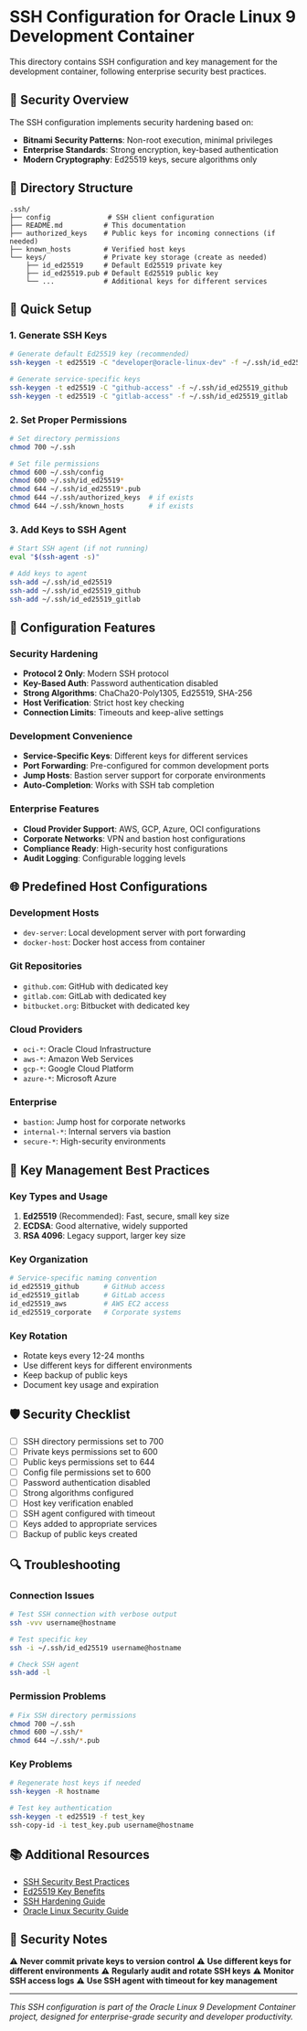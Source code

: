 # SSH Configuration for Oracle Linux 9 Development Container

This directory contains SSH configuration and key management for the development container, following enterprise security best practices.

## 🔐 Security Overview

The SSH configuration implements security hardening based on:
- **Bitnami Security Patterns**: Non-root execution, minimal privileges
- **Enterprise Standards**: Strong encryption, key-based authentication
- **Modern Cryptography**: Ed25519 keys, secure algorithms only

## 📁 Directory Structure

```
.ssh/
├── config              # SSH client configuration
├── README.md          # This documentation
├── authorized_keys    # Public keys for incoming connections (if needed)
├── known_hosts        # Verified host keys
└── keys/              # Private key storage (create as needed)
    ├── id_ed25519     # Default Ed25519 private key
    ├── id_ed25519.pub # Default Ed25519 public key
    └── ...            # Additional keys for different services
```

## 🚀 Quick Setup

### 1. Generate SSH Keys

```bash
# Generate default Ed25519 key (recommended)
ssh-keygen -t ed25519 -C "developer@oracle-linux-dev" -f ~/.ssh/id_ed25519

# Generate service-specific keys
ssh-keygen -t ed25519 -C "github-access" -f ~/.ssh/id_ed25519_github
ssh-keygen -t ed25519 -C "gitlab-access" -f ~/.ssh/id_ed25519_gitlab
```

### 2. Set Proper Permissions

```bash
# Set directory permissions
chmod 700 ~/.ssh

# Set file permissions
chmod 600 ~/.ssh/config
chmod 600 ~/.ssh/id_ed25519*
chmod 644 ~/.ssh/id_ed25519*.pub
chmod 644 ~/.ssh/authorized_keys  # if exists
chmod 644 ~/.ssh/known_hosts      # if exists
```

### 3. Add Keys to SSH Agent

```bash
# Start SSH agent (if not running)
eval "$(ssh-agent -s)"

# Add keys to agent
ssh-add ~/.ssh/id_ed25519
ssh-add ~/.ssh/id_ed25519_github
ssh-add ~/.ssh/id_ed25519_gitlab
```

## 🔧 Configuration Features

### Security Hardening
- **Protocol 2 Only**: Modern SSH protocol
- **Key-Based Auth**: Password authentication disabled
- **Strong Algorithms**: ChaCha20-Poly1305, Ed25519, SHA-256
- **Host Verification**: Strict host key checking
- **Connection Limits**: Timeouts and keep-alive settings

### Development Convenience
- **Service-Specific Keys**: Different keys for different services
- **Port Forwarding**: Pre-configured for common development ports
- **Jump Hosts**: Bastion server support for corporate environments
- **Auto-Completion**: Works with SSH tab completion

### Enterprise Features
- **Cloud Provider Support**: AWS, GCP, Azure, OCI configurations
- **Corporate Networks**: VPN and bastion host configurations
- **Compliance Ready**: High-security host configurations
- **Audit Logging**: Configurable logging levels

## 🌐 Predefined Host Configurations

### Development Hosts
- `dev-server`: Local development server with port forwarding
- `docker-host`: Docker host access from container

### Git Repositories
- `github.com`: GitHub with dedicated key
- `gitlab.com`: GitLab with dedicated key
- `bitbucket.org`: Bitbucket with dedicated key

### Cloud Providers
- `oci-*`: Oracle Cloud Infrastructure
- `aws-*`: Amazon Web Services
- `gcp-*`: Google Cloud Platform
- `azure-*`: Microsoft Azure

### Enterprise
- `bastion`: Jump host for corporate networks
- `internal-*`: Internal servers via bastion
- `secure-*`: High-security environments

## 🔑 Key Management Best Practices

### Key Types and Usage
1. **Ed25519** (Recommended): Fast, secure, small key size
2. **ECDSA**: Good alternative, widely supported
3. **RSA 4096**: Legacy support, larger key size

### Key Organization
```bash
# Service-specific naming convention
id_ed25519_github      # GitHub access
id_ed25519_gitlab      # GitLab access
id_ed25519_aws         # AWS EC2 access
id_ed25519_corporate   # Corporate systems
```

### Key Rotation
- Rotate keys every 12-24 months
- Use different keys for different environments
- Keep backup of public keys
- Document key usage and expiration

## 🛡️ Security Checklist

- [ ] SSH directory permissions set to 700
- [ ] Private keys permissions set to 600
- [ ] Public keys permissions set to 644
- [ ] Config file permissions set to 600
- [ ] Password authentication disabled
- [ ] Strong algorithms configured
- [ ] Host key verification enabled
- [ ] SSH agent configured with timeout
- [ ] Keys added to appropriate services
- [ ] Backup of public keys created

## 🔍 Troubleshooting

### Connection Issues
```bash
# Test SSH connection with verbose output
ssh -vvv username@hostname

# Test specific key
ssh -i ~/.ssh/id_ed25519 username@hostname

# Check SSH agent
ssh-add -l
```

### Permission Problems
```bash
# Fix SSH directory permissions
chmod 700 ~/.ssh
chmod 600 ~/.ssh/*
chmod 644 ~/.ssh/*.pub
```

### Key Problems
```bash
# Regenerate host keys if needed
ssh-keygen -R hostname

# Test key authentication
ssh-keygen -t ed25519 -f test_key
ssh-copy-id -i test_key.pub username@hostname
```

## 📚 Additional Resources

- [SSH Security Best Practices](https://infosec.mozilla.org/guidelines/openssh)
- [Ed25519 Key Benefits](https://blog.g3rt.nl/upgrade-your-ssh-keys.html)
- [SSH Hardening Guide](https://stribika.github.io/2015/01/04/secure-secure-shell.html)
- [Oracle Linux Security Guide](https://docs.oracle.com/en/operating-systems/oracle-linux/9/security/)

## 🚨 Security Notes

⚠️ **Never commit private keys to version control**
⚠️ **Use different keys for different environments**
⚠️ **Regularly audit and rotate SSH keys**
⚠️ **Monitor SSH access logs**
⚠️ **Use SSH agent with timeout for key management**

---

*This SSH configuration is part of the Oracle Linux 9 Development Container project, designed for enterprise-grade security and developer productivity.*

